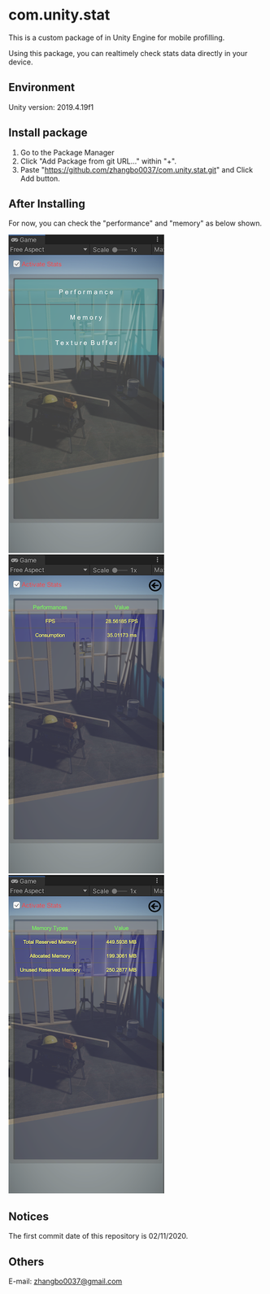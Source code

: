 # com.unity.stat

This is a custom package of in Unity Engine for mobile profilling.

Using this package, you can realtimely check stats data directly in your device.


## Environment

Unity version: 2019.4.19f1


## Install package

1. Go to the Package Manager 
2. Click "Add Package from git URL..." within "+".
3. Paste "https://github.com/zhangbo0037/com.unity.stat.git" and Click Add button.


## After Installing
For now, you can check the "performance" and "memory" as below shown.

![Alt text](https://github.com/zhangbo0037/com.unity.stat/blob/master/ReadmeImages/Menu_.png?raw=true "Performance")![Alt text](https://github.com/zhangbo0037/com.unity.stat/blob/master/ReadmeImages/Performance_.png?raw=true "Performance")![Alt text](https://github.com/zhangbo0037/com.unity.stat/blob/master/ReadmeImages/Memory_.png?raw=true "Memory")


## Notices
The first commit date of this repository is 02/11/2020.


## Others
E-mail: zhangbo0037@gmail.com
